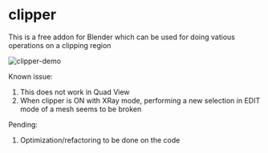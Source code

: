 # clipper

This is a free addon for Blender which can be used for doing vatious operations on a clipping region





![clipper-demo](https://user-images.githubusercontent.com/83325628/209121671-b2621fb8-942a-4638-a06f-915eb0a4882d.gif)







Known issue:
1. This does not work in Quad View
2. When clipper is ON with XRay mode, performing a new selection in EDIT mode of a mesh seems to be broken


Pending:
1. Optimization/refactoring to be done on the code
